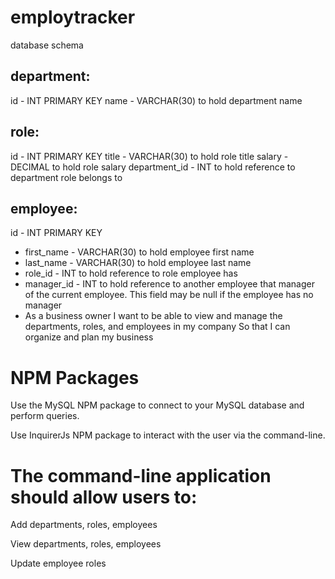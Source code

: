 # employtracker

database schema

## department:

id - INT PRIMARY KEY
name - VARCHAR(30) to hold department name
## role:

id - INT PRIMARY KEY
title - VARCHAR(30) to hold role title
salary - DECIMAL to hold role salary
department_id - INT to hold reference to department role belongs to
## employee:

id - INT PRIMARY KEY
- first_name - VARCHAR(30) to hold employee first name
- last_name - VARCHAR(30) to hold employee last name
- role_id - INT to hold reference to role employee has
- manager_id - INT to hold reference to another employee that manager of the current employee. This field may be null if the employee has no manager
- As a business owner
I want to be able to view and manage the departments, roles, and employees in my company
So that I can organize and plan my business
# NPM Packages
Use the MySQL NPM package to connect to your MySQL database and perform queries.

Use InquirerJs NPM package to interact with the user via the command-line.

# The command-line application should allow users to:
Add departments, roles, employees

View departments, roles, employees

Update employee roles
